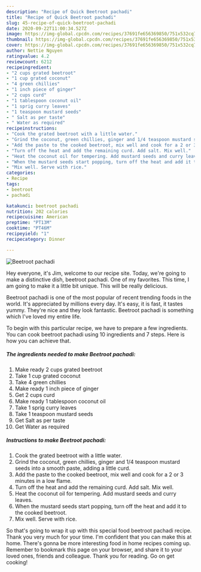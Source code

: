 ```yaml
---
description: "Recipe of Quick Beetroot pachadi"
title: "Recipe of Quick Beetroot pachadi"
slug: 45-recipe-of-quick-beetroot-pachadi
date: 2020-09-22T11:00:34.527Z
image: https://img-global.cpcdn.com/recipes/37691fe656369850/751x532cq70/beetroot-pachadi-recipe-main-photo.jpg
thumbnail: https://img-global.cpcdn.com/recipes/37691fe656369850/751x532cq70/beetroot-pachadi-recipe-main-photo.jpg
cover: https://img-global.cpcdn.com/recipes/37691fe656369850/751x532cq70/beetroot-pachadi-recipe-main-photo.jpg
author: Nettie Nguyen
ratingvalue: 4.2
reviewcount: 6212
recipeingredient:
- "2 cups grated beetroot"
- "1 cup grated coconut"
- "4 green chillies"
- "1 inch piece of ginger"
- "2 cups curd"
- "1 tablespoon coconut oil"
- "1 sprig curry leaves"
- "1 teaspoon mustard seeds"
- " Salt as per taste"
- " Water as required"
recipeinstructions:
- "Cook the grated beetroot with a little water."
- "Grind the coconut, green chillies, ginger and 1/4 teaspoon mustard seeds into a smooth paste, adding a little curd."
- "Add the paste to the cooked beetroot, mix well and cook for a 2 or 3 minutes in a low flame."
- "Turn off the heat and add the remaining curd. Add salt. Mix well."
- "Heat the coconut oil for tempering. Add mustard seeds and curry leaves."
- "When the mustard seeds start popping, turn off the heat and add it to the cooked beetroot."
- "Mix well. Serve with rice."
categories:
- Recipe
tags:
- beetroot
- pachadi

katakunci: beetroot pachadi 
nutrition: 202 calories
recipecuisine: American
preptime: "PT13M"
cooktime: "PT46M"
recipeyield: "1"
recipecategory: Dinner

---
```



![Beetroot pachadi](https://img-global.cpcdn.com/recipes/37691fe656369850/751x532cq70/beetroot-pachadi-recipe-main-photo.jpg)

Hey everyone, it's Jim, welcome to our recipe site. Today, we're going to make a distinctive dish, beetroot pachadi. One of my favorites. This time, I am going to make it a little bit unique. This will be really delicious.

Beetroot pachadi is one of the most popular of recent trending foods in the world. It's appreciated by millions every day. It's easy, it is fast, it tastes yummy. They're nice and they look fantastic. Beetroot pachadi is something which I've loved my entire life.




To begin with this particular recipe, we have to prepare a few ingredients. You can cook beetroot pachadi using 10 ingredients and 7 steps. Here is how you can achieve that.

<!--inarticleads1-->

##### The ingredients needed to make Beetroot pachadi:

1. Make ready 2 cups grated beetroot
1. Take 1 cup grated coconut
1. Take 4 green chillies
1. Make ready 1 inch piece of ginger
1. Get 2 cups curd
1. Make ready 1 tablespoon coconut oil
1. Take 1 sprig curry leaves
1. Take 1 teaspoon mustard seeds
1. Get  Salt as per taste
1. Get  Water as required




<!--inarticleads2-->

##### Instructions to make Beetroot pachadi:

1. Cook the grated beetroot with a little water.
1. Grind the coconut, green chillies, ginger and 1/4 teaspoon mustard seeds into a smooth paste, adding a little curd.
1. Add the paste to the cooked beetroot, mix well and cook for a 2 or 3 minutes in a low flame.
1. Turn off the heat and add the remaining curd. Add salt. Mix well.
1. Heat the coconut oil for tempering. Add mustard seeds and curry leaves.
1. When the mustard seeds start popping, turn off the heat and add it to the cooked beetroot.
1. Mix well. Serve with rice.




So that's going to wrap it up with this special food beetroot pachadi recipe. Thank you very much for your time. I'm confident that you can make this at home. There's gonna be more interesting food in home recipes coming up. Remember to bookmark this page on your browser, and share it to your loved ones, friends and colleague. Thank you for reading. Go on get cooking!
